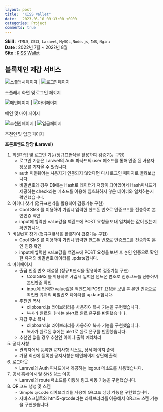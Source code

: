 ```yaml
---
layout: post
title:  "KISS Wallet"
date:   2023-05-10 09:33:00 +0900
categories: Project
comments: true
---
```


**Skill** : `HTML5`, `CSS3`, `Laravel`, `MySQL`, `Node.js`, `AWS`, `Nginx`  
**Date** : 2022년 7월 ~ 2022년 8월  
**Site** : [KISS Wallet](https://kisswallet.net/)


## 블록체인 제갑 서비스

![스플래시페이지](../../assets/img/kiss/시작화면.png) | ![로그인페이지](../../assets/img/kiss/로그인하기.png)  

스플래시 화면 및 로그인 페이지

![메인페이지](../../assets/img/kiss/메인화면.png) | ![마이페이지](../../assets/img/kiss/내정보.png)  

메인 및 마이 페이지

![추천인페이지](../../assets/img/kiss/추천인.png) | ![입금페이지](../../assets/img/kiss/입금하기.png)  


추천인 및 입금 페이지


**프론트엔드 담당 (Laravel)**

1. 회원가입 및 로그인 기능(정규표현식을 활용하여 검증기능 구현)
    - 로그인 기능은 Laravel의 Auth 파사드의 user 메소드를 통해 인증 된 사용자 정보를 가져올 수 있습니다.
    - auth 미들웨어는 사용자가 인증되지 않았다면 다시 로그인 페이지로 돌려보냅니다.
    - 비밀번호의 경우 DB에는 Hash로 데이터가 저장이 되어있어서 Hash파사드가 제공하는 check라는 메소드를 이용해 암호화하지 않은 데이터와 일치하는지 확인했습니다.
2. 아이디 찾기 (정규표현식을 활용하여 검증기능 구현)
    - Cool SMS 를 이용하여 가입시 입력한 핸드폰 번호로 인증코드를 전송하여 본인인증 확인
    - input에 입력한 value값을 백엔드에 POST 요청을 보내 일치하는 값이 있는지 확인합니다.
3. 비밀번호 찾기 (정규표현식을 활용하여 검증기능 구현)
    - Cool SMS 를 이용하여 가입시 입력한 핸드폰 번호로 인증코드를 전송하여 본인 인증 확인
    - input에 입력한 value값을 백엔드에 POST 요청을 보낸 후 본인 인증으로 확인한 유저의 비밀번호 데이터를 update합니다.
4. 마이페이지
    - 출금 인증 번호 재설정 (정규표현식을 활용하여 검증기능 구현)
        - Cool SMS 를 이용하여 가입시 입력한 핸드폰 번호로 인증코드를 전송하여 본인인증 확인
        - input에 입력한 value값을 백엔드에 POST 요청을 보낸 후 본인 인증으로 확인한 유저의 비밀번호 데이터를 update합니다.
    - 추천인 복사
        - clipboard.js 라이브러리를 사용하여 복사 기능을 구현했습니다.
        - 복사가 완료된 후에는 alert로 완료 문구를 반환했습니다.
    - 지갑 주소 복사
        - clipboard.js 라이브러리를 사용하여 복사 기능을 구현했습니다.
        - 복사가 완료된 후에는 alert로 완료 문구를 반환했습니다.
    - 추천인 없을 경우 추천인 아이디 출력 예외처리
5. 공지 사항
    - 관리자에서 등록한 공지사항 리스트, 상세 페이지 출력
    - 가장 최신에 등록한 공지사항은 메인페이지 상단에 출력
6. 로그아웃
    - Laravel의 Auth 파사드에서 제공하는 logout 메소드를 사용했습니다.
7. 공식 홈페이지 및 SNS 링크 이동
    - Laravel의 route 메소드를 이용해 링크 이동 기능을 구현했습니다.
8. QR 코드 생성 및 스캔
    - Simple qrcode 라이브러리를 사용해 QR코드 생성 기능을 구현했습니다.
    - 자바스크립트와 html5-qrcode라는 라이브러리를 이용해서 QR코드 스캔 기능을 구현했습니다.